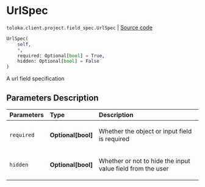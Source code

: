 # UrlSpec
`toloka.client.project.field_spec.UrlSpec` | [Source code](https://github.com/Toloka/toloka-kit/blob/v0.1.24/src/client/project/field_spec.py#L112)

```python
UrlSpec(
    self,
    *,
    required: Optional[bool] = True,
    hidden: Optional[bool] = False
)
```

A url field specification

## Parameters Description

| Parameters | Type | Description |
| :----------| :----| :-----------|
`required`|**Optional\[bool\]**|<p>Whether the object or input field is required</p>
`hidden`|**Optional\[bool\]**|<p>Whether or not to hide the input value field from the user</p>
